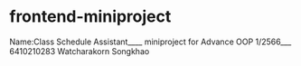# frontend-miniproject
Name:Class Schedule Assistant____ miniproject for Advance OOP 1/2566___ 6410210283 Watcharakorn Songkhao
